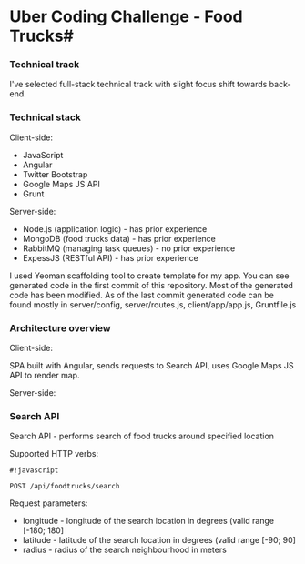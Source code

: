 # Uber Coding Challenge - Food Trucks#


### Technical track ###

I've selected full-stack technical track with slight focus shift towards back-end.

### Technical stack ###

Client-side:

* JavaScript
* Angular
* Twitter Bootstrap
* Google Maps JS API
* Grunt

Server-side:

* Node.js (application logic) - has prior experience
* MongoDB (food trucks data) - has prior experience
* RabbitMQ (managing task queues) - no prior experience
* ExpessJS (RESTful API) - has prior experience

I used Yeoman scaffolding tool to create template for my app. You can see generated code in the first commit of this repository. Most of the generated code has been modified. As of the last commit generated code can be found mostly in server/config, server/routes.js, client/app/app.js, Gruntfile.js

### Architecture overview ###

Client-side:

SPA built with Angular, sends requests to Search API, uses Google Maps JS API to render map.

Server-side:



### Search API ###

Search API - performs search of food trucks around specified location

Supported HTTP verbs:

```
#!javascript

POST /api/foodtrucks/search
```
Request parameters:

* longitude - longitude of the search location in degrees (valid range [-180; 180]
* latitude - latitude of the search location in degrees (valid range [-90; 90]
* radius - radius of the search neighbourhood in meters